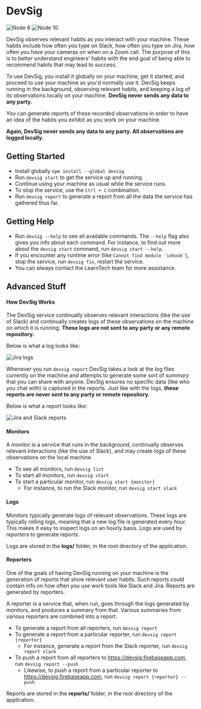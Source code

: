 # DevSig

![Node 8](https://img.shields.io/badge/Node-8-brightgreen)
![Node 10](https://img.shields.io/badge/Node-10-brightgreen)

DevSig observes relevant habits as you interact with your machine. These habits include
how often you type on Slack, how often you type on Jira, how often you have your cameras on when on a Zoom call.
The purpose of this is to better understand engineers' habits with the end goal of being able to recommend
habits that may lead to success.

To use DevSig, you install it globally on your machine, get it started, and proceed to use your machine as you'd normally
use it. DevSig keeps running in the background, observing relevant habits, and keeping a log of its observations
locally on your machine. **DevSig never sends any data to any party.**

You can generate reports of these recorded observations in order to have an idea of the habits you exhibit
as you work on your machine.

**Again, DevSig never sends any data to any party. All observations are logged locally.**

## Getting Started
- Install globally `npm install --global devsig`
- Run `devsig start` to get the service up and running.
- Continue using your machine as usual while the service runs.
- To stop the service, use the `Ctrl + C` combination.
- Run `devsig report` to generate a report from all the data the service has gathered thus far.

## Getting Help
- Run `devsig --help` to see all available commands. The `--help` flag also gives you info about each command. For instance, to find out more about the `devsig start` command, run `devsig start --help`.
- If you encounter any runtime error (like `Cannot find module 'iohook'`), stop the service, run `devsig fix`, restart the service.
- You can always contact the LearnTech team for more assistance.

## Advanced Stuff

#### How DevSig Works
The DevSig service continually observes relevant interactions (like the use of Slack) and continually creates logs of these observations on the machine on which it is running. **These logs are not sent to any party or any remote repository.**

Below is what a log looks like:

![Jira logs](https://user-images.githubusercontent.com/6097630/64611794-276fbe80-d3ca-11e9-927f-18063abb5c4e.png)

Whenever you run `devsig report` DevSig takes a look at the log files currently on the machine and attempts to generate some sort of *summary* that you can share with anyone. DevSig ensures no specific data (like who you chat with) is captured in the reports. Just like with the logs, **these reports are never sent to any party or remote repository.**

Below is what a report looks like:

![Jira and Slack reports](https://user-images.githubusercontent.com/6097630/64611640-d95abb00-d3c9-11e9-974f-0c3c1fc0cda1.png)

#### Monitors
A monitor is a service that runs in the background, continually observes relevant interactions (like the use of Slack), and may create logs of these observations on the local machine.

- To see all monitors, run `devsig list`
- To start all monitors, run `devsig start`
- To start a particular monitor, run `devsig start {monitor}`
    - For instance, to run the Slack monitor, run `devsig start slack`

#### Logs
Monitors typically generate logs of relevant observations. These logs are typically rolling logs, meaning that a new log file is generated every hour. This makes it easy to inspect logs on an hourly basis. Logs are used by *reporters* to generate reports.

Logs are stored in the **logs/** folder, in the root directory of the application.

#### Reporters
One of the goals of having DevSig running on your machine is the generation of reports that show relevant user habits. Such reports could contain info on how often you use work tools like Slack and Jira. Reports are generated by reporters.

A reporter is a service that, when run, goes through the logs generated by monitors, and produces a summary from that. Various summaries from various reporters are combined into a report.

- To generate a report from all reporters, run `devsig report`
- To generate a report from a particular reporter, run `devsig report {reporter}`
    - For instance, generate a report from the Slack reporter, run `devsig report slack`
- To push a report from all reporters to https://devsig.firebaseapp.com, run `devsig report --push`
    - Likewise, to push a report from a particular reporter to https://devsig.firebaseapp.com, run `devsig report {reporter} --push`

Reports are stored in the **reports/** folder, in the root directory of the application.
